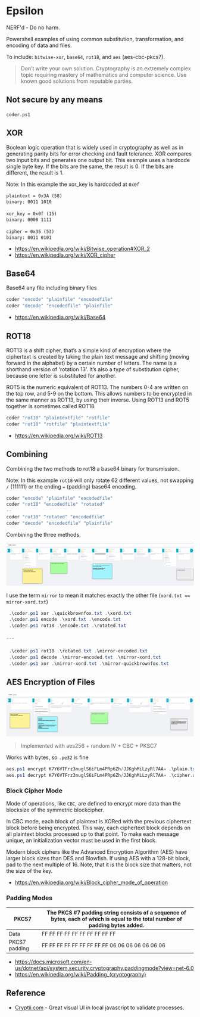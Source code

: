 # Epsilon
NERF'd - Do no harm.

Powershell examples of using common substitution, transformation, and encoding of data and files. 

To include: `bitwise-xor`, `base64`, `rot18`, and `aes` (aes-cbc-pkcs7).

> Don’t write your own solution. Cryptography is an extremely complex topic requiring mastery of mathematics and computer science. Use known good solutions from reputable parties.

## Not secure by any means

`coder.ps1`

## XOR

Boolean logic operation that is widely used in cryptography as well as in generating parity bits for error checking and fault tolerance. XOR compares two input bits and generates one output bit. This example uses a hardcode single byte key. If the bits are the same, the result is 0. If the bits are different, the result is 1.

Note: In this example the xor_key is hardcoded at `0x0f`

```
plaintext = 0x3A (58)
binary: 0011 1010

xor_key = 0x0f (15)
binary: 0000 1111

cipher = 0x35 (53)
binary: 0011 0101
```

* https://en.wikipedia.org/wiki/Bitwise_operation#XOR_2
* https://en.wikipedia.org/wiki/XOR_cipher


## Base64

Base64 any file including binary files

```ps1
coder "encode" "plainfile" "encodedfile"
coder "decode" "encodedfile" "plainfile"
```
* https://en.wikipedia.org/wiki/Base64

## ROT18

ROT13 is a shift cipher, that’s a simple kind of encryption where the ciphertext is created by taking the plain text message and shifting (moving forward in the alphabet) by a certain number of letters. The name is a shorthand version of ‘rotation 13’. It’s also a type of substitution cipher, because one letter is substituted for another.

ROT5 is the numeric equivalent of ROT13. The numbers 0-4 are written on the top row, and 5-9 on the bottom. This allows numbers to be encrypted in the same manner as ROT13, by using their inverse. Using ROT13 and ROT5 together is sometimes called ROT18.

```ps1
coder "rot18" "plaintextfile" "rotfile"
coder "rot18" "rotfile" "plaintextfile"
```

* https://en.wikipedia.org/wiki/ROT13


## Combining 

Combining the two methods to rot18 a base64 binary for transmission.

Note: In this example `rot18` will only rotate 62 different values, not swapping `/` (111111) or the ending `=` (padding) base64 encoding.

```ps1
coder "encode" "plainfile" "encodedfile"
coder "rot18" "encodedfile" "rotated"
-- 
coder "rot18" "rotated" "encodedfile"
coder "decode" "encodedfile" "plainfile"
```

Combining the three methods.

![Diagram of Process](media/Diagram%20of%20coder.png)

I use the term `mirror` to mean it matches exactly the other file (`xord.txt == mirror-xord.txt`)

```ps1
 .\coder.ps1 xor .\quickbrownfox.txt .\xord.txt
 .\coder.ps1 encode .\xord.txt .\encode.txt
 .\coder.ps1 rot18 .\encode.txt .\rotated.txt
 
---

 .\coder.ps1 rot18 .\rotated.txt .\mirror-encoded.txt
 .\coder.ps1 decode .\mirror-encoded.txt .\mirror-xord.txt
 .\coder.ps1 xor .\mirror-xord.txt .\mirror-quickbrownfox.txt
```

## AES Encryption of Files 

![Diagram of AES](media/diagram%20of%20aes-cbc.png)

> Implemented with aes256 + random IV + CBC + PKSC7 

Works with bytes, so `.pe32` is fine

```ps1
aes.ps1 encrypt K7Y6VTFrz3nuglS6iFLm4PRp6Zh/JJKghMiLzyRl7AA= .\plain.txt .\cipher.aes
aes.ps1 decrypt K7Y6VTFrz3nuglS6iFLm4PRp6Zh/JJKghMiLzyRl7AA= .\cipher.aes .\plain.txt
```

### Block Cipher Mode 

Mode of operations, like `CBC`, are defined to encrypt more data than the blocksize of the symmetric blockcipher.

 In CBC mode, each block of plaintext is XORed with the previous ciphertext block before being encrypted. This way, each ciphertext block depends on all plaintext blocks processed up to that point. To make each message unique, an initialization vector must be used in the first block.

Modern block ciphers like the Advanced Encryption Algorithm (AES) have larger block sizes than DES and Blowfish. If using AES with a 128-bit block, pad to the next multiple of 16. Note, that it is the block size that matters, not the size of the key.

* https://en.wikipedia.org/wiki/Block_cipher_mode_of_operation

### Padding Modes

|PKCS7	| The PKCS #7 padding string consists of a sequence of bytes, each of which is equal to the total number of padding bytes added.|
|--|--|
|Data | 	FF FF FF FF FF FF FF FF FF FF|
|PKCS7 padding |	FF FF FF FF FF FF FF FF FF 06 06 06 06 06 06 06|

* https://docs.microsoft.com/en-us/dotnet/api/system.security.cryptography.paddingmode?view=net-6.0
* https://en.wikipedia.org/wiki/Padding_(cryptography)

## Reference

* [Cryptii.com](https://cryptii.com/) - Great visual UI in local javascript to validate processes.
